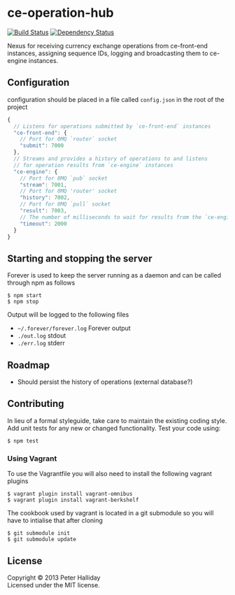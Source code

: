 ce-operation-hub
================

[![Build Status](https://travis-ci.org/pghalliday/ce-operation-hub.png?branch=master)](https://travis-ci.org/pghalliday/ce-operation-hub)
[![Dependency Status](https://gemnasium.com/pghalliday/ce-operation-hub.png)](https://gemnasium.com/pghalliday/ce-operation-hub)

Nexus for receiving currency exchange operations from ce-front-end instances, assigning sequence IDs, logging and broadcasting them to ce-engine instances.

## Configuration

configuration should be placed in a file called `config.json` in the root of the project

```javascript
{
  // Listens for operations submitted by `ce-front-end` instances
  "ce-front-end": {
    // Port for 0MQ `router` socket
    "submit": 7000
  },
  // Streams and provides a history of operations to and listens
  // for operation results from `ce-engine` instances
  "ce-engine": {
    // Port for 0MQ `pub` socket
    "stream": 7001,
    // Port for 0MQ 'router' socket
    "history": 7002,
    // Port for 0MQ `pull` socket
    "result": 7003,
    // The number of milliseconds to wait for results from the `ce-engine` instances
    "timeout": 2000
  }
}
```

## Starting and stopping the server

Forever is used to keep the server running as a daemon and can be called through npm as follows

```
$ npm start
$ npm stop
```

Output will be logged to the following files

- `~/.forever/forever.log` Forever output
- `./out.log` stdout
- `./err.log` stderr

## Roadmap

- Should persist the history of operations (external database?)

## Contributing
In lieu of a formal styleguide, take care to maintain the existing coding style. Add unit tests for any new or changed functionality. Test your code using: 

```
$ npm test
```

### Using Vagrant
To use the Vagrantfile you will also need to install the following vagrant plugins

```
$ vagrant plugin install vagrant-omnibus
$ vagrant plugin install vagrant-berkshelf
```

The cookbook used by vagrant is located in a git submodule so you will have to intialise that after cloning

```
$ git submodule init
$ git submodule update
```

## License
Copyright &copy; 2013 Peter Halliday  
Licensed under the MIT license.
